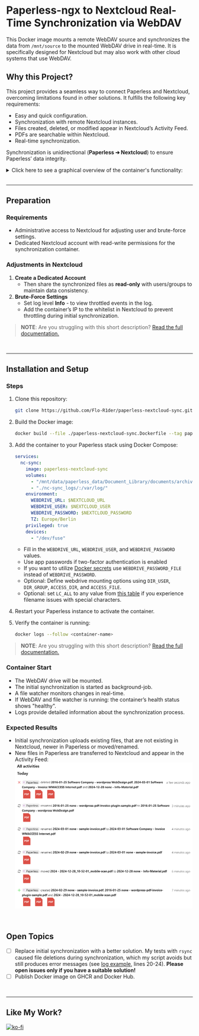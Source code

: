 # Paperless-ngx to Nextcloud Real-Time Synchronization via WebDAV

This Docker image mounts a remote WebDAV source and synchronizes the data from `/mnt/source` to the mounted WebDAV drive in real-time. It is specifically designed for Nextcloud but may also work with other cloud systems that use WebDAV.

## Why this Project?
This project provides a seamless way to connect Paperless and Nextcloud, overcoming limitations found in other solutions. It fulfills the following key requirements:

- Easy and quick configuration.
- Synchronization with remote Nextcloud instances.
- Files created, deleted, or modified appear in Nextcloud’s Activity Feed.
- PDFs are searchable within Nextcloud.
- Real-time synchronization.

Synchronization is unidirectional (**Paperless ➔ Nextcloud**) to ensure Paperless’ data integrity.
<details>
<summary>Click here to see a graphical overview of the container's functionality:</summary>

![](documentation/my-setup_diagram-1.drawio.svg)
</details>
<br>

---

## Preparation

### Requirements
- Administrative access to Nextcloud for adjusting user and brute-force settings.
- Dedicated Nextcloud account with read-write permissions for the synchronization container.

### Adjustments in Nextcloud
1. **Create a Dedicated Account**
   - Then share the synchronized files as **read-only** with users/groups to maintain data consistency.
2. **Brute-Force Settings**
   - Set log level **Info** - to view throttled events in the log.
   - Add the container’s IP to the whitelist in Nextcloud to prevent throttling during initial synchronization.

> **NOTE**: Are you struggling with this short description? [Read the full documentation.](documentation/README.md)

<br>

---

## Installation and Setup

### Steps
1. Clone this repository:
   ```bash
   git clone https://github.com/Flo-R1der/paperless-nextcloud-sync.git
   ```
2. Build the Docker image:
   ```bash
   docker build --file ./paperless-nextcloud-sync.Dockerfile --tag paperless-nextcloud-sync .
   ```
3. Add the container to your Paperless stack using Docker Compose:
   ```yaml
   services:
     nc-sync:
       image: paperless-nextcloud-sync
       volumes:
         - "/mnt/data/paperless_data/Document_Library/documents/archive:/mnt/source:ro"
         - "./nc-sync_logs/:/var/log/"
       environment:
         WEBDRIVE_URL: $NEXTCLOUD_URL
         WEBDRIVE_USER: $NEXTCLOUD_USER
         WEBDRIVE_PASSWORD: $NEXTCLOUD_PASSWORD
         TZ: Europe/Berlin
       privileged: true
       devices:
         - "/dev/fuse"
   ```
   - Fill in the `WEBDRIVE_URL`, `WEBDRIVE_USER`, and `WEBDRIVE_PASSWORD` values.
   - Use app passwords if two-factor authentication is enabled 
   - If you want to utilize [Docker secrets](https://docs.docker.com/compose/how-tos/use-secrets/) use `WEBDRIVE_PASSWORD_FILE` instead of `WEBDRIVE_PASSWORD`.
   - Optional: Define webdrive mounting options using `DIR_USER`, `DIR_GROUP`, `ACCESS_DIR`, and `ACCESS_FILE`.
   - Optional: set `LC_ALL` to any value from [this table](https://docs.oracle.com/cd/E23824_01/html/E26033/glset.html#glscx) if you experience filename issues with special characters.

4. Restart your Paperless instance to activate the container.
5. Verify the container is running:
   ```bash
   docker logs --follow <container-name>
   ```

> **NOTE**: Are you struggling with this short description? [Read the full documentation.](documentation/README.md)

### Container Start
- The WebDAV drive will be mounted.
- The initial synchronization is started as background-job.
- A file watcher monitors changes in real-time.
- If WebDAV and file watcher is running: the container’s health status shows "healthy".
- Logs provide detailed information about the synchronization process.


### Expected Results
- Initial synchronization uploads existing files, that are not existing in Nextcloud, newer in Paperless or moved/renamed.
- New files in Paperless are transferred to Nextcloud and appear in the Activity Feed:
![Nextcloud's Activity Feed](documentation/nextcloud-activity_example.png)

<br>

## Open Topics
- [ ] Replace initial synchronization with a better solution. My tests with `rsync` caused file deletions during synchronization, which my script avoids but still produces error messages (see [log example](documentation/container-logs_example.txt), lines 20-24). **Please open issues only if you have a suitable solution!**
- [ ] Publish Docker image on GHCR and Docker Hub.

<br>

---

## Like My Work?
[![ko-fi](https://ko-fi.com/img/githubbutton_sm.svg)](https://ko-fi.com/I3I4160K4Y)
